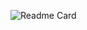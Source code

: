 ![Readme Card](https://github-readme-stats.vercel.app/api/pin/?username=prtruz87&repo=php-todo-list-json&theme=gruvbox)
